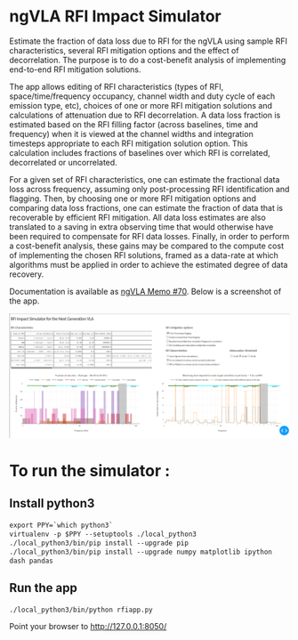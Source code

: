 # ngVLA RFI Impact Simulator

Estimate the fraction of data loss due to RFI for the ngVLA using sample RFI characteristics, several RFI mitigation options and the effect of decorrelation. 
The purpose is to do a cost-benefit analysis of implementing end-to-end RFI mitigation solutions. 

The app allows editing of RFI characteristics (types of RFI, space/time/frequency occupancy, channel width and duty cycle 
of each emission type, etc), choices of one or more RFI mitigation solutions and calculations of attenuation 
due to RFI decorrelation. 
A data loss fraction is estimated based on the RFI filling factor (across baselines, time and frequency) when it is viewed
at the channel widths and integration timesteps appropriate to each RFI mitigation solution option. This calculation includes 
fractions of baselines over which RFI is correlated, decorrelated or uncorrelated.   

For a given set of RFI characteristics, one can estimate the fractional data loss across frequency, assuming only 
post-processing RFI identification and flagging. Then, by choosing one or more RFI mitigation options and comparing data loss fractions, one can estimate the fraction
of data that is recoverable by efficient RFI mitigation.  All data loss estimates are also translated to a saving in extra observing time that would otherwise have been 
required to compensate for RFI data losses. Finally, in order to perform a cost-benefit analysis, these gains may be compared to the compute cost of 
implementing the chosen RFI solutions, framed as a data-rate at which algorithms must be applied in order to achieve the estimated degree of data recovery.


Documentation is available as [ngVLA Memo #70](https://library.nrao.edu/public/memos/ngvla/NGVLA_70.pdf). Below is a screenshot of the app. 

![Example Screenshot](./Docs/example_rfi_app.png)


# To run the simulator : 

## Install python3

```
export PPY=`which python3`
virtualenv -p $PPY --setuptools ./local_python3
./local_python3/bin/pip install --upgrade pip
./local_python3/bin/pip install --upgrade numpy matplotlib ipython dash pandas
```

## Run the app 
```
./local_python3/bin/python rfiapp.py
```

Point your browser to   http://127.0.0.1:8050/


